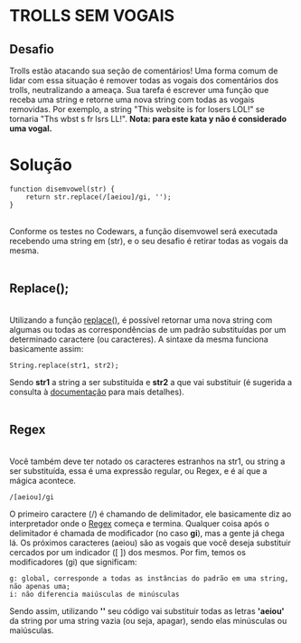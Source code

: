 # TROLLS SEM VOGAIS
## Desafio

Trolls estão atacando sua seção de comentários! Uma forma comum de lidar com essa situação é remover todas as vogais dos comentários dos trolls, neutralizando a ameaça. Sua tarefa é escrever uma função que receba uma string e retorne uma nova string com todas as vogais removidas. Por exemplo, a string "This website is for losers LOL!" se tornaria "Ths wbst s fr lsrs LL!". **Nota: para este kata y não é considerado uma vogal.**

#

# Solução
    function disemvowel(str) {
        return str.replace(/[aeiou]/gi, '');
    }
<br>
Conforme os testes no Codewars, a função disemvowel será executada recebendo uma string em (str), e o seu desafio é retirar todas as vogais da mesma.
<br><br>

## Replace();
<br>
Utilizando a função <a href="https://developer.mozilla.org/pt-BR/docs/Web/JavaScript/Reference/Global_Objects/String/replace">replace()</a>, é possível retornar uma nova string com algumas ou todas as correspondências de um padrão substituídas por um determinado caractere (ou caracteres). A sintaxe da mesma funciona basicamente assim:

    String.replace(str1, str2);

Sendo **str1** a string a ser substituída e **str2** a que vai substituir (é sugerida a consulta à <a href="https://developer.mozilla.org/pt-BR/docs/Web/JavaScript/Reference/Global_Objects/String/replace">documentação</a> para mais detalhes).
<br><br>

## Regex
<br>
Você também deve ter notado os caracteres estranhos na str1, ou string a ser substituída,
essa é uma expressão regular, ou Regex, e é aí que a mágica acontece.

 
    /[aeiou]/gi


O primeiro caractere (/) é chamando de delimitador, ele basicamente diz ao interpretador onde o <a href='https://developer.mozilla.org/pt-BR/docs/Web/JavaScript/Reference/Global_Objects/RegExp'>Regex</a> começa e termina. Qualquer coisa após o delimitador é chamada de modificador (no caso **gi**), mas a gente já chega lá. Os próximos caracteres (aeiou) são as vogais que você deseja substituir cercados por um indicador ([ ]) dos mesmos. Por fim, temos os modificadores (gi) que significam:

    g: global, corresponde a todas as instâncias do padrão em uma string, não apenas uma;
    i: não diferencia maiúsculas de minúsculas

Sendo assim, utilizando **''** seu código vai substituir todas as letras **'aeiou'** da string por uma string vazia (ou seja, apagar), sendo elas minúsculas ou maiúsculas.

